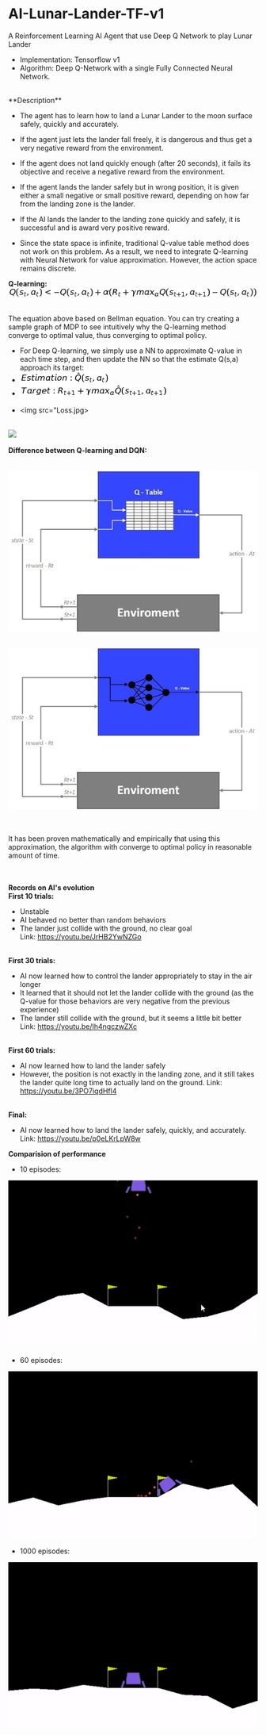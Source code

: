 # AI-Lunar-Lander-TF-v1
A Reinforcement Learning AI Agent that use Deep Q Network to play Lunar Lander

* Implementation: Tensorflow v1
* Algorithm: Deep Q-Network with a single Fully Connected Neural Network.
<br>
**Description**

* The agent has to learn how to land a Lunar Lander to the moon surface safely, quickly and accurately.
* If the agent just lets the lander fall freely, it is dangerous and thus get a very negative reward from the environment.
* If the agent does not land quickly enough (after 20 seconds), it fails its objective and receive a negative reward from the environment.
* If the agent lands the lander safely but in wrong position, it is given either a small negative or small positive reward, depending on how far from the landing zone is the lander.
* If the AI lands the lander to the landing zone quickly and safely, it is successful and is award very positive reward.


* Since the state space is infinite, traditional Q-value table method does not work on this problem. As a result, we need to integrate Q-learning with Neural Network for value approximation. However, the action space remains discrete.

**Q-learning:**<br>
<img src="Q-learning.jpg"><br><br>

The equation above based on Bellman equation. You can try creating a sample graph of MDP to see intuitively why the Q-learning method converge to optimal value, thus converging to optimal policy.

* For Deep Q-learning, we simply use a NN to approximate Q-value in each time step, and then update the NN so that the estimate Q(s,a) approach its target:<br>
* <img src="Estimation.jpg"><br>
* <img src="Target.jpg"><br><br>
* <img src="Loss.jpg><br><br>

<img src="Graph.png">

**Difference between Q-learning and DQN:**<br><br><br>
<img src="Q-table.jpg"><br><br>

<img src="Q-NN.jpg"><br><br>

<br> It has been proven mathematically and empirically that using this approximation, the algorithm with converge to optimal policy in reasonable amount of time.

<br><br>
**Records on AI's evolution**<br>
**First 10 trials:**
* Unstable
* AI behaved no better than random behaviors
* The lander just collide with the ground, no clear goal <br>
Link: https://youtu.be/JrHB2YwNZGo <br><br>

**First 30 trials:**
* AI now learned how to control the lander appropriately to stay in the air longer
* It learned that it should not let the lander collide with the ground (as the Q-value for those behaviors are very negative from the previous experience)
* The lander still collide with the ground, but it seems a little bit better <br>
Link: https://youtu.be/Ih4ngczwZXc<br><br>

**First 60 trials:**
* AI now learned how to land the lander safely
* However, the position is not exactly in the landing zone, and it still takes the lander quite long time to actually land on the ground.
Link: https://youtu.be/3PO7iqdHfl4<br><br>

**Final:**
* AI now learned how to land the lander safely, quickly, and accurately.<br>
Link: https://youtu.be/p0eLKrLpW8w


**Comparision of performance**<br>

* 10 episodes:<br>
<img src = "Gen10.gif">


* 60 episodes:<br>
<img src = "Gen60.gif">

* 1000 episodes:<br>
<img src = "Gen1000.gif">

